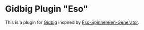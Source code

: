 # Gidbig Plugin "Eso"

This is a plugin for [Gidbig](https://github.com/toksikk/gidbig/) inspired by [Eso-Spinnereien-Generator](https://github.com/lubiana/Eso-Spinnereien-Generator).
